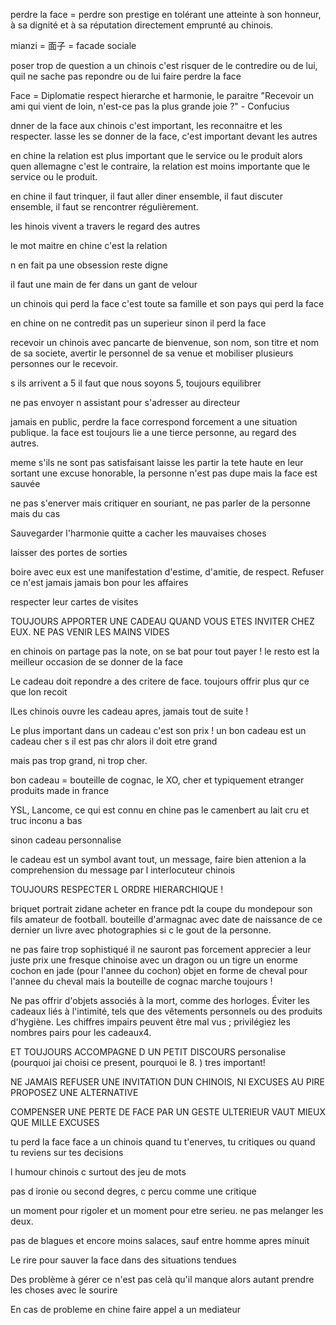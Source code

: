 
perdre la face = perdre son prestige en tolérant une atteinte à son honneur, à sa dignité et à sa réputation
directement emprunté au chinois.

mianzi = 面子 = facade sociale

poser trop de question a un chinois  c'est risquer de le contredire ou de lui, quil ne sache pas repondre ou de lui faire perdre la face

Face = Diplomatie
respect hierarche et harmonie, le paraitre
"Recevoir un ami qui vient de loin, n'est-ce pas la plus grande joie ?" - Confucius

dnner de la face aux chinois c'est important, les reconnaitre et les respecter.
lasse les se donner de la face, c'est important devant les autres

en chine la relation est plus important que le service ou le produit
alors quen allemagne c'est le contraire, la relation est moins importante que le service ou le produit.

en chine il faut trinquer, il faut aller diner ensemble, il faut discuter ensemble, il faut se rencontrer régulièrement.

les hinois vivent a travers le regard des autres

le mot maitre en chine c'est la relation

n en fait pa une obsession reste digne

il faut une main de fer dans un gant de velour

un chinois qui perd la face c'est toute sa famille et son pays qui perd la face

en chine on ne contredit pas un superieur sinon il perd la face

recevoir un chinois avec pancarte de bienvenue, son nom, son titre et nom de sa societe, avertir le personnel de sa venue et mobiliser plusieurs personnes our le recevoir.

s ils arrivent a 5 il faut que nous soyons 5, toujours equilibrer

ne pas envoyer n assistant pour s'adresser au directeur

jamais en public, perdre la face correspond forcement a une situation publique. la face est toujours lie a une tierce personne, au regard des autres.

meme s'ils ne sont pas satisfaisant laisse les partir la tete haute en leur sortant une excuse honorable, la personne n'est pas dupe mais la face est sauvée

ne pas s'enerver mais critiquer en souriant, ne pas parler de la personne mais du cas

Sauvegarder l'harmonie quitte a cacher les mauvaises choses

laisser des portes de sorties

boire avec eux est une manifestation d'estime, d'amitie, de respect. Refuser  ce n'est jamais jamais bon pour les affaires

respecter leur cartes de visites

TOUJOURS APPORTER UNE CADEAU QUAND VOUS ETES INVITER CHEZ EUX.
NE PAS VENIR LES MAINS VIDES

en chinois on partage pas la note, on se bat pour tout payer ! le resto est la meilleur occasion de se donner de la face

Le cadeau doit repondre a des critere de face. toujours offrir plus qur ce que lon recoit

lLes chinois ouvre les cadeau apres, jamais tout de suite !

Le plus important dans un cadeau c'est son prix ! un bon cadeau est un cadeau cher
s il est pas chr alors il doit etre grand

mais pas trop grand, ni trop cher.

bon cadeau = bouteille de cognac, le XO, cher et typiquement etranger
produits made in france

YSL, Lancome, ce qui est connu en chine pas le camenbert au lait cru et truc inconu a bas


sinon cadeau personnalise

le cadeau est un symbol avant tout, un message, faire bien attenion a la comprehension du message par l interlocuteur chinois

TOUJOURS RESPECTER L ORDRE HIERARCHIQUE !

briquet portrait zidane acheter en france pdt la coupe du mondepour son fils amateur de football.
bouteille d'armagnac avec date de naissance de ce dernier
un livre avec photographies si c le gout de la personne.

ne pas faire trop sophistiqué il ne sauront pas forcement apprecier a leur juste prix
une fresque chinoise avec un dragon ou un tigre
un enorme cochon en jade (pour l'annee du cochon)
objet en forme de cheval pour l'annee du cheval
mais la bouteille de cognac marche toujours !

Ne pas offrir d'objets associés à la mort, comme des horloges.
Éviter les cadeaux liés à l'intimité, tels que des vêtements personnels ou des produits d'hygiène.
Les chiffres impairs peuvent être mal vus ; privilégiez les nombres pairs pour les cadeaux4.

ET TOUJOURS ACCOMPAGNE D UN PETIT DISCOURS personalise
(pourquoi jai choisi ce present, pourquoi le 8. ) tres important!

NE JAMAIS REFUSER UNE INVITATION DUN CHINOIS, NI EXCUSES
AU PIRE PROPOSEZ UNE ALTERNATIVE

COMPENSER UNE PERTE DE FACE PAR UN GESTE ULTERIEUR VAUT MIEUX QUE MILLE EXCUSES

tu perd la face face a un chinois quand tu t'enerves, tu critiques ou quand tu reviens sur tes decisions

l humour chinois c surtout des jeu de mots

pas d ironie ou second degres, c percu comme une critique

un moment pour rigoler et un moment pour etre serieu.
ne pas melanger les deux.

pas de blagues et encore moins salaces, sauf entre homme apres minuit

Le rire pour sauver la face dans des situations tendues

Des problème à gérer ce n'est pas celà qu'il manque alors autant prendre les choses avec le sourire

En cas de probleme en chine  faire appel a un mediateur